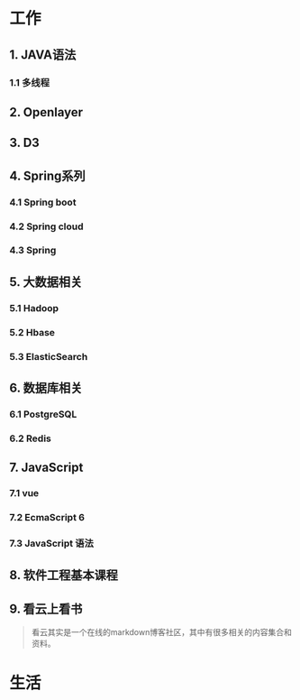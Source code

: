 # 工作

## 1. JAVA语法

### 		1.1 多线程





## 2. Openlayer



## 3. D3



## 4. Spring系列

### 		4.1 Spring boot

### 		4.2 Spring cloud

### 		4.3 Spring



## 5. 大数据相关

### 		5.1 Hadoop

### 		5.2 Hbase

### 		5.3 ElasticSearch



## 6. 数据库相关

### 		6.1 PostgreSQL

### 		6.2 Redis

## 7. JavaScript 

### 		7.1 vue

### 		7.2 EcmaScript 6

### 		7.3 JavaScript 语法



## 8. 软件工程基本课程



## 9. 看云上看书

> 看云其实是一个在线的markdown博客社区，其中有很多相关的内容集合和资料。



# 生活



## 

